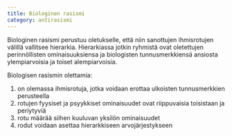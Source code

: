 ```yaml
---
title: Biologinen rasismi
category: antirasismi
---
```


Biologinen rasismi perustuu oletukselle, että niin sanottujen ihmisrotujen välillä vallitsee hierarkia. Hierarkiassa jotkin ryhmistä ovat oletettujen perinnöllisten ominaisuuksiensa ja biologisten tunnusmerkkiensä ansiosta ylempiarvoisia ja toiset alempiarvoisia.

Biologisen rasismin olettamia:
1. on olemassa ihmisrotuja, jotka voidaan erottaa ulkoisten tunnusmerkkien perusteella
2. rotujen fyysiset ja psyykkiset ominaisuudet ovat riippuvaisia toisistaan ja periytyviä
3. rotu määrää siihen kuuluvan yksilön ominaisuudet
4. rodut voidaan asettaa hierarkkiseen arvojärjestykseen